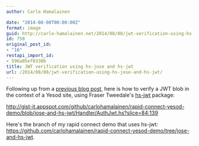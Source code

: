 ```yaml
---
author: Carlo Hamalainen

date: "2014-08-08T00:00:00Z"
format: image
guid: http://carlo-hamalainen.net/2014/08/08/jwt-verification-using-hs-jose-and-hs-jwt/
id: 750
original_post_id:
- "16"
restapi_import_id:
- 596a05ef0330b
title: JWT verification using hs-jose and hs-jwt
url: /2014/08/08/jwt-verification-using-hs-jose-and-hs-jwt/
---
```

Following up from a [previous blog post](/2014/08/03/haskell-yesod-aaf-rapid-connect-demo), here is how to verify a JWT blob in the context of a Yesod site, using Fraser Tweedale's [hs-jwt](https://github.com/frasertweedale/hs-jwt) package: 

<http://gist-it.appspot.com/github/carlohamalainen/rapid-connect-yesod-demo/blob/jose-and-hs-jwt/Handler/AuthJwt.hs?slice=84:139> 

Here's the branch of my rapid connect demo that uses hs-jwt: <https://github.com/carlohamalainen/rapid-connect-yesod-demo/tree/jose-and-hs-jwt>.
